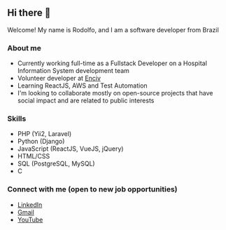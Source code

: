 ## Hi there 👋

Welcome! My name is Rodolfo, and I am a software developer from Brazil

### About me

- Currently working full-time as a Fullstack Developer on a Hospital Information System development team
- Volunteer developer at [Enciv](https://github.com/EnCiv)
- Learning ReactJS, AWS and Test Automation
- I'm looking to collaborate mostly on open-source projects that have social impact and are related to public interests

### Skills

- PHP (Yii2, Laravel)
- Python (Django)
- JavaScript (ReactJS, VueJS, jQuery)
- HTML/CSS
- SQL (PostgreSQL, MySQL)
- C

### Connect with me (open to new job opportunities)

- [LinkedIn](https://www.linkedin.com/in/rodolfonei/)
- [Gmail](mailto:rodolfonei.webdev@gmail.com)
- [YouTube](https://www.youtube.com/channel/UCGNN-q7hk3iIDAoACY0pL7Q)

<!--
**rodolfonei/rodolfonei** is a ✨ _special_ ✨ repository because its `README.md` (this file) appears on your GitHub profile.

Here are some ideas to get you started:

- 🔭 I’m currently working on ...
- 🌱 I’m currently learning ...
- 👯 I’m looking to collaborate on ...
- 🤔 I’m looking for help with ...
- 💬 Ask me about ...
- 📫 How to reach me: ...
- 😄 Pronouns: ...
- ⚡ Fun fact: ...
-->
